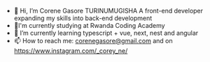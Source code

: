 - 👋 Hi, I’m Corene Gasore TURINUMUGISHA
   A front-end developer expanding my skills into back-end development
-  🔭I'm currently studying at Rwanda Coding Academy
- 🌱 I’m currently learning typescript + vue, next, nest and angular
- 📫 How to reach me: corenegasore@gmail.com and on https://www.instagram.com/_corey_ne/  


<!---
Corenegasore123/Corenegasore123 is a ✨ special ✨ repository because its `README.md` (this file) appears on your GitHub profile.
You can click the Preview link to take a look at your changes.
--->

